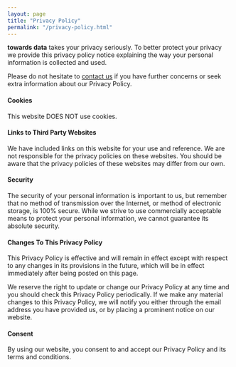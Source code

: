```yaml
---
layout: page
title: "Privacy Policy"
permalink: "/privacy-policy.html"
---
```


**towards data** takes your privacy seriously. To better protect your privacy we provide this privacy policy notice explaining the way your personal information is collected and used.

Please do not hesitate to [contact us]({{site.baseurl}}/contact.html) if you have further concerns or seek extra information about our Privacy Policy.


#### Cookies

This website DOES NOT use cookies.


#### Links to Third Party Websites

We have included links on this website for your use and reference. We are not responsible for the privacy policies on these websites. You should be aware that the privacy policies of these websites may differ from our own.


#### Security

The security of your personal information is important to us, but remember that no method of transmission over the Internet, or method of electronic storage, is 100% secure. While we strive to use commercially acceptable means to protect your personal information, we cannot guarantee its absolute security.


#### Changes To This Privacy Policy

This Privacy Policy is effective and will remain in effect except with respect to any changes in its provisions in the future, which will be in effect immediately after being posted on this page.

We reserve the right to update or change our Privacy Policy at any time and you should check this Privacy Policy periodically. If we make any material changes to this Privacy Policy, we will notify you either through the email address you have provided us, or by placing a prominent notice on our website.


#### Consent

By using our website, you consent to and accept our Privacy Policy and its terms and conditions.

